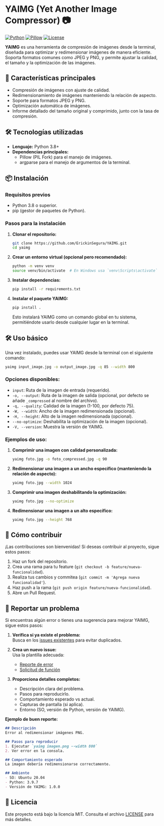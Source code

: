 # YAIMG (Yet Another Image Compressor) 📷

[![Python](https://img.shields.io/badge/Python-3.8%2B-blue?style=for-the-badge&logo=python&logoColor=white)](https://www.python.org/)
[![Pillow](https://img.shields.io/badge/Pillow-8.0.1%2B-green?style=for-the-badge&logo=python&logoColor=white)](https://pillow.readthedocs.io/)
[![License](https://img.shields.io/badge/License-MIT-yellow?style=for-the-badge)](https://opensource.org/licenses/MIT)

**YAIMG** es una herramienta de compresión de imágenes desde la terminal, diseñada para optimizar y redimensionar imágenes de manera eficiente. Soporta formatos comunes como JPEG y PNG, y permite ajustar la calidad, el tamaño y la optimización de las imágenes.

## 🚀 Características principales
- Compresión de imágenes con ajuste de calidad.
- Redimensionamiento de imágenes manteniendo la relación de aspecto.
- Soporte para formatos JPEG y PNG.
- Optimización automática de imágenes.
- Informe detallado del tamaño original y comprimido, junto con la tasa de compresión.

## 🛠 Tecnologías utilizadas
- **Lenguaje:** Python 3.8+
- **Dependencias principales:**
  - Pillow (PIL Fork) para el manejo de imágenes.
  - argparse para el manejo de argumentos de la terminal.

## 📦 Instalación

### Requisitos previos
- Python 3.8 o superior.
- pip (gestor de paquetes de Python).

### Pasos para la instalación

1. **Clonar el repositorio:**
   ```bash
   git clone https://github.com/ErickinSegura/YAIMG.git
   cd yaimg
   ```

2. **Crear un entorno virtual (opcional pero recomendado):**
   ```bash
   python -m venv venv
   source venv/bin/activate  # En Windows usa `venv\Scripts\activate`
   ```

3. **Instalar dependencias:**
   ```bash
   pip install -r requirements.txt
   ```

4. **Instalar el paquete YAIMG:**
   ```bash
   pip install .
   ```

   Esto instalará YAIMG como un comando global en tu sistema, permitiéndote usarlo desde cualquier lugar en la terminal.


## 🛠 Uso básico

Una vez instalado, puedes usar YAIMG desde la terminal con el siguiente comando:

```bash
yaimg input_image.jpg -o output_image.jpg -q 85 --width 800
```

### Opciones disponibles:
- `input`: Ruta de la imagen de entrada (requerido).
- `-o, --output`: Ruta de la imagen de salida (opcional, por defecto se añade `_compressed` al nombre del archivo).
- `-q, --quality`: Calidad de la imagen (1-100, por defecto 75).
- `-W, --width`: Ancho de la imagen redimensionada (opcional).
- `-H, --height`: Alto de la imagen redimensionada (opcional).
- `--no-optimize`: Deshabilita la optimización de la imagen (opcional).
- `-V, --version`: Muestra la versión de YAIMG.

### Ejemplos de uso:

1. **Comprimir una imagen con calidad personalizada:**
   ```bash
   yaimg foto.jpg -o foto_compressed.jpg -q 90
   ```

2. **Redimensionar una imagen a un ancho específico (manteniendo la relación de aspecto):**
   ```bash
   yaimg foto.jpg --width 1024
   ```

3. **Comprimir una imagen deshabilitando la optimización:**
   ```bash
   yaimg foto.jpg --no-optimize
   ```

4. **Redimensionar una imagen a un alto específico:**
   ```bash
   yaimg foto.jpg --height 768
   ```

## 🤝 Cómo contribuir

¡Las contribuciones son bienvenidas! Si deseas contribuir al proyecto, sigue estos pasos:

1. Haz un fork del repositorio.
2. Crea una rama para tu feature (`git checkout -b feature/nueva-funcionalidad`).
3. Realiza tus cambios y commitea (`git commit -m 'Agrega nueva funcionalidad'`).
4. Haz push a la rama (`git push origin feature/nueva-funcionalidad`).
5. Abre un Pull Request.

## 🐛 Reportar un problema

Si encuentras algún error o tienes una sugerencia para mejorar YAIMG, sigue estos pasos:

1. **Verifica si ya existe el problema:**  
   Busca en los [issues existentes](https://github.com/ErickinSegura/YAIMG//issues) para evitar duplicados.

2. **Crea un nuevo issue:**  
   Usa la plantilla adecuada:
   - [Reporte de error](https://github.com/ErickinSegura/YAIMG/issues/new?template=bug_report.md)
   - [Solicitud de función](https://github.com/ErickinSegura/YAIMG/issues/new?template=feature_request.md)

3. **Proporciona detalles completos:**
   - Descripción clara del problema.
   - Pasos para reproducirlo.
   - Comportamiento esperado vs actual.
   - Capturas de pantalla (si aplica).
   - Entorno (SO, versión de Python, versión de YAIMG).

**Ejemplo de buen reporte:**
```markdown
## Descripción
Error al redimensionar imágenes PNG.

## Pasos para reproducir
1. Ejecutar `yaimg imagen.png --width 800`
2. Ver error en la consola.

## Comportamiento esperado
La imagen debería redimensionarse correctamente.

## Ambiente
- SO: Ubuntu 20.04
- Python: 3.9.7
- Versión de YAIMG: 1.0.0
```

## 📄 Licencia

Este proyecto está bajo la licencia MIT. Consulta el archivo [LICENSE](https://github.com/ErickinSegura/YAIMG?tab=MIT-1-ov-file) para más detalles.
